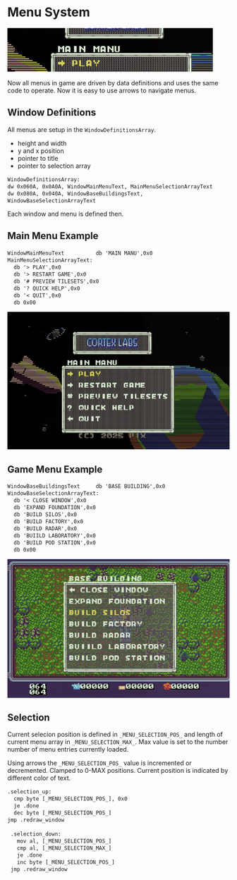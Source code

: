 # Menu System

![Menu header](menu.jpg)

Now all menus in game are driven by data definitions and uses the same code to operate. Now it is easy to use arrows to navigate menus.

## Window Definitions

All menus are setup in the ```WindowDefinitionsArray```.
* height and width
* y and x position
* pointer to title
* pointer to selection array

```
WindowDefinitionsArray:
dw 0x060A, 0x0A0A, WindowMainMenuText, MainMenuSelectionArrayText
dw 0x080A, 0x040A, WindowBaseBuildingsText, WindowBaseSelectionArrayText
```

Each window and menu is defined then.

## Main Menu Example

```
WindowMainMenuText          db 'MAIN MANU',0x0
MainMenuSelectionArrayText:
  db '> PLAY',0x0
  db '> RESTART GAME',0x0
  db '# PREVIEW TILESETS',0x0
  db '? QUICK HELP',0x0
  db '< QUIT',0x0
  db 0x00
```

![main menu screenshot](menu-main.jpg)

## Game Menu Example

```
WindowBaseBuildingsText     db 'BASE BUILDING',0x0
WindowBaseSelectionArrayText:
  db '< CLOSE WINDOW',0x0
  db 'EXPAND FOUNDATION',0x0
  db 'BUILD SILOS',0x0
  db 'BUILD FACTORY',0x0
  db 'BUILD RADAR',0x0
  db 'BUIILD LABORATORY',0x0
  db 'BUILD POD STATION',0x0
  db 0x00
```

![game menu screenshot](menu-game.jpg)

## Selection
Current selecion position is defined in ```_MENU_SELECTION_POS_``` and length of current menu array in ```_MENU_SELECTION_MAX_```. Max value is set to the number number of menu entries currently loaded.

Using arrows the ```_MENU_SELECTION_POS_``` value is incremented or decremented. Clamped to 0-MAX positions. Current position is indicated by different color of text.

```
.selection_up:
  cmp byte [_MENU_SELECTION_POS_], 0x0
  je .done
  dec byte [_MENU_SELECTION_POS_]
jmp .redraw_window

 .selection_down:
   mov al, [_MENU_SELECTION_POS_]
   cmp al, [_MENU_SELECTION_MAX_]
   je .done
   inc byte [_MENU_SELECTION_POS_]
 jmp .redraw_window
```
